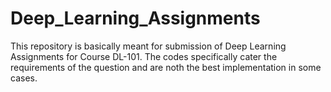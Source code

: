 # Deep_Learning_Assignments
This repository is basically meant for submission of Deep Learning Assignments for Course DL-101. The codes specifically cater the requirements of the question and are noth the best implementation in some cases.
